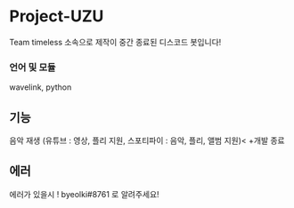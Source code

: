 # Project-UZU
Team timeless 소속으로 제작이 중간 종료된 디스코드 봇입니다!
### 언어 및 모듈
wavelink, python
## 기능
음악 재생 (유튜브 : 영상, 플리 지원, 스포티파이 : 음악, 플리, 앨범 지원)<
+개발 종료

## 에러
에러가 있을시 ! byeolki#8761 로 알려주세요!
